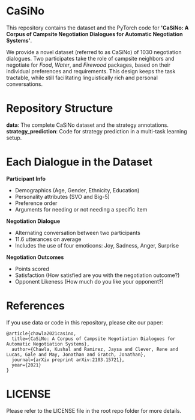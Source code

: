 # CaSiNo

This repository contains the dataset and the PyTorch code for **'CaSiNo: A Corpus of Campsite Negotiation Dialogues for Automatic Negotiation Systems'**.

We provide a novel dataset (referred to as CaSiNo) of 1030 negotiation dialogues. Two participates take the role of campsite neighbors and negotiate for *Food*, *Water*, and *Firewood* packages, based on their individual preferences and requirements. This design keeps the task tractable, while still facilitating linguistically rich and personal conversations.

# Repository Structure

**data**: The complete CaSiNo dataset and the strategy annotations.\
**strategy_prediction**: Code for strategy prediction in a multi-task learning setup.

# Each Dialogue in the Dataset

**Participant Info**
* Demographics (Age, Gender, Ethnicity, Education)
* Personality attributes (SVO and Big-5)
* Preference order
* Arguments for needing or not needing a specific item

**Negotiation Dialogue**
* Alternating conversation between two participants
* 11.6 utterances on average
* Includes the use of four emoticons: Joy, Sadness, Anger, Surprise

**Negotiation Outcomes**
* Points scored
* Satisfaction (How satisfied are you with the negotiation outcome?)
* Opponent Likeness (How much do you like your opponent?)

# References

If you use data or code in this repository, please cite our paper: 
```
@article{chawla2021casino,
  title={CaSiNo: A Corpus of Campsite Negotiation Dialogues for Automatic Negotiation Systems},
  author={Chawla, Kushal and Ramirez, Jaysa and Clever, Rene and Lucas, Gale and May, Jonathan and Gratch, Jonathan},
  journal={arXiv preprint arXiv:2103.15721},
  year={2021}
}  
```

# LICENSE

Please refer to the LICENSE file in the root repo folder for more details.
